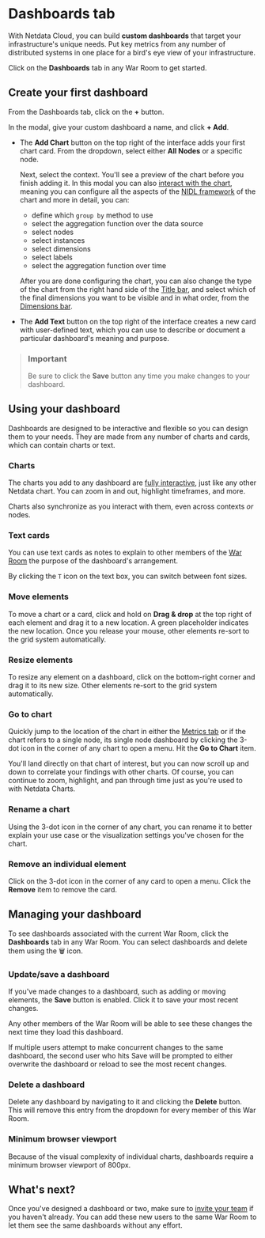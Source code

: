 # Dashboards tab

With Netdata Cloud, you can build **custom dashboards** that target your infrastructure's unique needs. Put key metrics from any number of distributed systems in one place for a bird's eye view of your infrastructure.

Click on the **Dashboards** tab in any War Room to get started.

## Create your first dashboard

From the Dashboards tab, click on the **+** button.

In the modal, give your custom dashboard a name, and click **+ Add**.

- The **Add Chart** button on the top right of the interface adds your first chart card. From the dropdown, select either **All Nodes** or a specific node.  
  
  Next, select the context. You'll see a preview of the chart before you finish adding it. In this modal you can also [interact with the chart](https://github.com/netdata/netdata/blob/master/docs/dashboards-and-charts/netdata-charts.md), meaning you can configure all the aspects of the [NIDL framework](https://github.com/netdata/netdata/blob/master/docs/dashboards-and-charts/netdata-charts.md#nidl-framework) of the chart and more in detail, you can:
  - define which `group by` method to use
  - select the aggregation function over the data source
  - select nodes
  - select instances
  - select dimensions
  - select labels
  - select the aggregation function over time
  
  After you are done configuring the chart, you can also change the type of the chart from the right hand side of the [Title bar](https://github.com/netdata/netdata/blob/master/docs/dashboards-and-charts/netdata-charts.md#title-bar), and select which of the final dimensions you want to be visible and in what order, from the [Dimensions bar](https://github.com/netdata/netdata/blob/master/docs/dashboards-and-charts/netdata-charts.md#dimensions-bar).

- The **Add Text** button on the top right of the interface creates a new card with user-defined text, which you can use to describe or document a particular dashboard's meaning and purpose.

> ### Important
>
> Be sure to click the **Save** button any time you make changes to your dashboard.

## Using your dashboard

Dashboards are designed to be interactive and flexible so you can design them to your needs. They are made from any number of charts and cards, which can contain charts or text.

### Charts

The charts you add to any dashboard are [fully interactive](https://github.com/netdata/netdata/blob/master/docs/dashboards-and-charts/netdata-charts.md), just like any other Netdata chart. You can zoom in and out, highlight timeframes, and more.

Charts also synchronize as you interact with them, even across contexts _or_ nodes.

### Text cards

You can use text cards as notes to explain to other members of the [War Room](https://github.com/netdata/netdata/blob/master/docs/netdata-cloud/organize-your-infrastructure-invite-your-team.md#netdata-cloud-war-rooms) the purpose of the dashboard's arrangement.

By clicking the `T` icon on the text box, you can switch between font sizes.

### Move elements

To move a chart or a card, click and hold on **Drag & drop** at the top right of each element and drag it to a new location. A green placeholder indicates the
new location. Once you release your mouse, other elements re-sort to the grid system automatically.

### Resize elements

To resize any element on a dashboard, click on the bottom-right corner and drag it to its new size. Other elements re-sort to the grid system automatically.

### Go to chart

Quickly jump to the location of the chart in either the [Metrics tab](https://github.com/netdata/netdata/blob/master/docs/dashboards-and-charts/metrics-tab-and-single-node-tabs.md) or if the chart refers to a single node, its single node dashboard by clicking the 3-dot icon in the corner of any chart to open a menu. Hit the **Go to Chart** item.

You'll land directly on that chart of interest, but you can now scroll up and down to correlate your findings with other
charts. Of course, you can continue to zoom, highlight, and pan through time just as you're used to with Netdata Charts.

### Rename a chart

Using the 3-dot icon in the corner of any chart, you can rename it to better explain your use case or the visualization settings you've chosen for the chart.

### Remove an individual element

Click on the 3-dot icon in the corner of any card to open a menu. Click the **Remove** item to remove the card.

## Managing your dashboard

To see dashboards associated with the current War Room, click the **Dashboards** tab in any War Room. You can select dashboards and delete them using the 🗑️ icon.

### Update/save a dashboard

If you've made changes to a dashboard, such as adding or moving elements, the **Save** button is enabled. Click it to save your most recent changes.

Any other members of the War Room will be able to see these changes the next time they load this dashboard.

If multiple users attempt to make concurrent changes to the same dashboard, the second user who hits Save will be
prompted to either overwrite the dashboard or reload to see the most recent changes.

### Delete a dashboard

Delete any dashboard by navigating to it and clicking the **Delete** button. This will remove this entry from the
dropdown for every member of this War Room.

### Minimum browser viewport

Because of the visual complexity of individual charts, dashboards require a minimum browser viewport of 800px.

## What's next?

Once you've designed a dashboard or two, make sure to [invite your team](https://github.com/netdata/netdata/blob/master/docs/netdata-cloud/organize-your-infrastructure-invite-your-team.md#invite-your-team) if you haven't already. You can add these new users to the same War Room to let them see the same dashboards without any effort.
